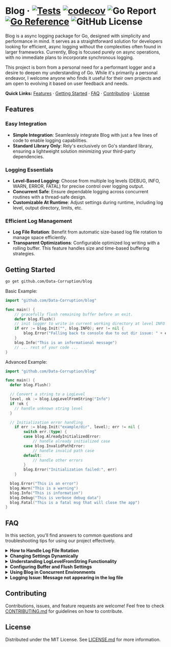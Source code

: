 # Blog · [![Tests](https://github.com/Data-Corruption/blog/actions/workflows/tests.yml/badge.svg)](https://github.com/Data-Corruption/blog/actions/workflows/tests.yml) [![codecov](https://codecov.io/github/Data-Corruption/blog/graph/badge.svg?token=HGC6QI86EG)](https://codecov.io/github/Data-Corruption/blog) ![Go Report](https://img.shields.io/badge/go%20report-A+-brightgreen.svg?style=flat) [![Go Reference](https://pkg.go.dev/badge/github.com/Data-Corruption/blog.svg)](https://pkg.go.dev/github.com/Data-Corruption/blog) ![GitHub License](https://img.shields.io/github/license/Data-Corruption/blog)

Blog is a async logging package for Go, designed with simplicity and performance in mind. It serves as a straightforward solution for developers looking for efficient, async logging without the complexities often found in larger frameworks. Currently, Blog is focused purely on async operations, with no immediate plans to incorporate synchronous logging.

This project is born from a personal need for a performant logger and a desire to deepen my understanding of Go. While it's primarily a personal endeavor, I welcome anyone who finds it useful for their own projects and am open to evolving it based on user feedback and needs.

**Quick Links:** [Features](#features) · [Getting Started](#getting-started) · [FAQ](#faq) · [Contributing](#contributing) · [License](#license)

## Features

### Easy Integration
- **Simple Integration**: Seamlessly integrate Blog with just a few lines of code to enable logging capabilities.
- **Standard Library Only**: Rely's exclusively on Go's standard library, ensuring a lightweight solution minimizing your third-party dependencies.

### Logging Essentials
- **Level-Based Logging**: Choose from multiple log levels (DEBUG, INFO, WARN, ERROR, FATAL) for precise control over logging output.
- **Concurrent Safe**: Ensure dependable logging across concurrent routines with a thread-safe design.
- **Customizable At Runtime**: Adjust settings during runtime, including log level, output directory, limits, etc.

### Efficient Log Management
- **Log File Rotation**: Benefit from automatic size-based log file rotation to manage space efficiently.
- **Transparent Optimizations**: Configurable optimized log writing with a rolling buffer. This feature handles size and time-based buffering strategies.

## Getting Started

```sh
go get github.com/Data-Corruption/blog
```

Basic Example:

```go
import "github.com/Data-Corruption/blog"

func main() {
    // gracefully flush remaining buffer before an exit.
    defer blog.Flush()
    // init logger to write in current working directory at level INFO
    if err := blog.Init("", blog.INFO); err != nil {
        blog.Error("Falling back to console due to out dir issue: " + err.Error())
    }
    blog.Info("This is an informational message")
    // ... rest of your code ...
}
```

Advanced Example:

```go
import "github.com/Data-Corruption/blog"

func main() {
  defer blog.Flush()

  // Convert a string to a LogLevel
  level, ok := blog.LogLevelFromString("Info")
  if !ok {
    // handle unknown string level
  }

  // Initialization error handling
	if err := blog.Init("example/dir", level); err != nil {
		switch err.(type) {
		case blog.AlreadyInitializedError:
			// handle already initialized case
		case blog.InvalidPathError:
			// handle invalid path case
		default:
			// handle other errors
		}
		blog.Error("Initialization failed:", err)
	}

  blog.Error("This is an error")
  blog.Warn("This is a warning")
  blog.Info("This is information")
  blog.Debug("This is verbose debug data")
  blog.Fatal("This is a fatal msg that will close the app")
}
```

## FAQ

In this section, you'll find answers to common questions and troubleshooting tips for using our project effectively.

<details>
<summary><b>How to Handle Log File Rotation</b></summary>

Question: What happens when the log file reaches its maximum size, and how can I manage it?

Answer: Blog automatically handles log file rotation based on the size limit you set. Once the latest.log file exceeds the specified maximum size, it's renamed with the current date and time, and a new latest.log file is created. You can adjust the maximum file size using `blog.SetMaxFileSize(size)`. This ensures your logs are manageable and prevents excessive file growth.
</details>

<details>
<summary><b>Changing Settings Dynamically</b></summary>

Question: Can I change the logger's settings at runtime, and how?

Answer: Yes, you can dynamically adjust various settings in the logger. Due to the async nature of the logger these settings may take a few ms to update. Here is a list of available methods to update settings:
- `SetLevel(level LogLevel)`
- `SetUseConsole(use bool)`
- `SetMaxWriteBufSize(size int)`
- `SetMaxFileSize(size int)`
- `SetDirPath(path string)`
- `SetFlushInterval(d time.Duration)`
</details>

<details>
<summary><b>Understanding LogLevelFromString Functionality</b></summary>

Question: What does blog.LogLevelFromString("string") do, and how should I handle unknown log levels?

Answer: The function blog.LogLevelFromString("string") converts a string representation of a log level (like "info" or "debug") into a Blog's LogLevel. If the string doesn't match any known log levels, it returns false as the second return value. The case of the characters is irrelevant as they are all upcased before checking.
</details>

<details>
<summary><b>Configuring Buffer and Flush Settings</b></summary>

**Question**: How can I optimize performance by configuring the internal buffer and flush intervals?

**Answer**: Blog optimizes log writing using a rolling buffer, which automatically flushes based on two configurable events:

  - **Buffer Size Limit Reached**: When the buffer accumulates to a certain size, it triggers a flush. You can set this threshold with `blog.SetMaxWriteBufSize(size)`. The default size is 4KB. Adjusting this allows you to balance between performance and real-time logging based on your application's needs.

  - **Time Interval Elapsed**: The buffer also flushes periodically after a specified time interval, ensuring logs are written even during low activity. Set this interval with `blog.SetFlushInterval(amountOfTime)`. The default interval is 5 seconds. Shortening this time ensures more frequent writes, while lengthening it can reduce disk I/O in less critical applications.

Both settings are crucial for tailoring Blog's performance to match your specific logging requirements and operational environment.
</details>

<details>
<summary><b>Using Blog in Concurrent Environments</b></summary>

**Question**: Is Blog suitable for concurrent environments, and are there any special considerations for synchronous operations?

**Answer**: Blog is inherently safe for concurrent use in applications utilizing multiple goroutines. It manages access to log files asynchronously, ensuring thread safety without the need for additional synchronization in most scenarios. However, due to its asynchronous nature, if you require synchronous logging, i recommend checking out one of GO's many libs that support sync operation, here is one if interested:
- **zap**: https://github.com/uber-go/zap
</details>

<details>
<summary><b>Logging Issue: Message not appearing in the log file</b></summary>
  
**Question**: After logging a message, flushing, and then reading the log file, why doesn't it contain my message?

**Answer**: This is likely due to the asynchronous nature of our logging system, which utilizes goroutines and channels. These processes require some time to execute. To resolve this:
  - **Step 1**: Wait for a few milliseconds after logging your message before flushing.
  - **Step 2**: Similarly, wait for a few milliseconds after flushing before you attempt to read the log file.o
These steps ensure that the system has enough time to process your requests.

</details>


## Contributing

Contributions, issues, and feature requests are welcome! Feel free to check [CONTRIBUTING.md](CONTRIBUTING.md) for guidelines on how to contribute.

## License

Distributed under the MIT License. See [LICENSE.md](LICENSE.md) for more information.
